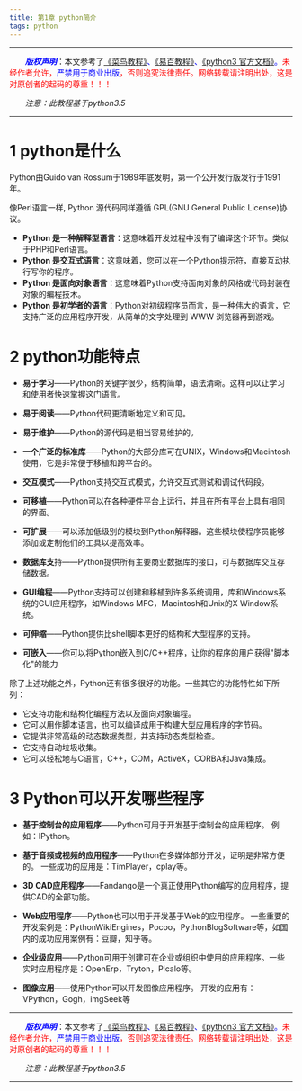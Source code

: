 ```yaml
---
title: 第1章 python简介
tags: python
---
```


------

&emsp;&emsp;<font color=blue>**_版权声明_**</font>：本文参考了<font color=blue>[《菜鸟教程》](http://www.runoob.com/ "点击跳转")、[《易百教程》](https://www.yiibai.com/ "点击跳转")、[《python3 官方文档》](https://www.python.org/doc/ "点击跳转")。</font><font color=red>未经作者允许，<font color=blue>严禁用于商业出版</font>，否则追究法律责任。网络转载请注明出处，这是对原创者的起码的尊重！！！</font>

&emsp;&emsp;*注意：此教程基于python3.5*

------

<style>table{word-break:initial;}</style>


# 1 python是什么

Python由Guido van Rossum于1989年底发明，第一个公开发行版发行于1991年。

像Perl语言一样, Python 源代码同样遵循 GPL(GNU General Public License)协议。
* **Python 是一种解释型语言**：这意味着开发过程中没有了编译这个环节。类似于PHP和Perl语言。
* **Python 是交互式语言**：这意味着，您可以在一个Python提示符，直接互动执行写你的程序。
* **Python 是面向对象语言**：这意味着Python支持面向对象的风格或代码封装在对象的编程技术。
* **Python 是初学者的语言**：Python对初级程序员而言，是一种伟大的语言，它支持广泛的应用程序开发，从简单的文字处理到 WWW 浏览器再到游戏。

# 2 python功能特点
* **易于学习**——Python的关键字很少，结构简单，语法清晰。这样可以让学习和使用者快速掌握这门语言。

* **易于阅读**——Python代码更清晰地定义和可见。

* **易于维护**——Python的源代码是相当容易维护的。

* **一个广泛的标准库**——Python的大部分库可在UNIX，Windows和Macintosh使用，它是非常便于移植和跨平台的。

* **交互模式**——Python支持交互式模式，允许交互式测试和调试代码段。

* **可移植**——Python可以在各种硬件平台上运行，并且在所有平台上具有相同的界面。

* **可扩展**——可以添加低级别的模块到Python解释器。这些模块使程序员能够添加或定制他们的工具以提高效率。

* **数据库支**持——Python提供所有主要商业数据库的接口，可与数据库交互存储数据。

* **GUI编程**——Python支持可以创建和移植到许多系统调用，库和Windows系统的GUI应用程序，如Windows MFC，Macintosh和Unix的X Window系统。

* **可伸缩**——Python提供比shell脚本更好的结构和大型程序的支持。

* **可嵌入**——你可以将Python嵌入到C/C++程序，让你的程序的用户获得"脚本化"的能力


除了上述功能之外，Python还有很多很好的功能。一些其它的功能特性如下所列：

* 它支持功能和结构化编程方法以及面向对象编程。
* 它可以用作脚本语言，也可以编译成用于构建大型应用程序的字节码。
* 它提供非常高级的动态数据类型，并支持动态类型检查。
* 它支持自动垃圾收集。
* 它可以轻松地与C语言，C++，COM，ActiveX，CORBA和Java集成。

# 3 Python可以开发哪些程序

* **基于控制台的应用程序**——Python可用于开发基于控制台的应用程序。 例如：IPython。

* **基于音频或视频的应用程序**——Python在多媒体部分开发，证明是非常方便的。 一些成功的应用是：TimPlayer，cplay等。

* **3D CAD应用程序**——Fandango是一个真正使用Python编写的应用程序，提供CAD的全部功能。

* **Web应用程序**——Python也可以用于开发基于Web的应用程序。 一些重要的开发案例是：PythonWikiEngines，Pocoo，PythonBlogSoftware等，如国内的成功应用案例有：豆瓣，知乎等。

* **企业级应用**——Python可用于创建可在企业或组织中使用的应用程序。一些实时应用程序是：OpenErp，Tryton，Picalo等。

* **图像应用**——使用Python可以开发图像应用程序。 开发的应用有：VPython，Gogh，imgSeek等




------

&emsp;&emsp;<font color=blue>**_版权声明_**</font>：本文参考了<font color=blue>[《菜鸟教程》](http://www.runoob.com/ "点击跳转")、[《易百教程》](https://www.yiibai.com/ "点击跳转")、[《python3 官方文档》](https://www.python.org/doc/ "点击跳转")。</font><font color=red>未经作者允许，<font color=blue>严禁用于商业出版</font>，否则追究法律责任。网络转载请注明出处，这是对原创者的起码的尊重！！！</font>

&emsp;&emsp;*注意：此教程基于python3.5*

------